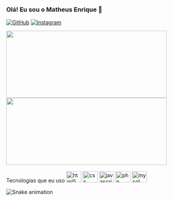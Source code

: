 ### Olá! Eu sou o Matheus Enrique 👋

[![GitHub](https://img.shields.io/badge/GitHub-100000?style=for-the-badge&logo=github&logoColor=white)](https://github.com/matosu)
[![Instagram](https://img.shields.io/badge/Instagram-E4405F?style=for-the-badge&logo=instagram&logoColor=white)](https://www.instagram.com/matheusenrique56/)

<div>
<img height="180em" width="430px" src="https://github-readme-stats.vercel.app/api?username=matosu&show_icons=true&theme=dracula">
<img height="180em" width="430px" src="https://github-readme-stats.vercel.app/api/top-langs/?username=matosu&layout=compact">
</div

### Tecnologias que eu uso

<div style="display: inline-block"><br>
  <img style="align: center" height="30" width="40" alt="html5" src="https://cdn.jsdelivr.net/gh/devicons/devicon/icons/html5/html5-original.svg">
  <img style="align: center" height="30" width="40" alt="css" src="https://cdn.jsdelivr.net/gh/devicons/devicon/icons/css3/css3-original.svg">
  <img style="align: center" height="30" width="40" alt="javascript" src="https://cdn.jsdelivr.net/gh/devicons/devicon/icons/javascript/javascript-plain.svg">
  <img style="align: center" height="30" width="40" alt="php" src="https://cdn.jsdelivr.net/gh/devicons/devicon/icons/php/php-plain.svg">
  <img style="align: center" height="30" width="40" alt="mysql" src="https://cdn.jsdelivr.net/gh/devicons/devicon/icons/mysql/mysql-original-wordmark.svg">
</div>

![Snake animation](https://github.com/matosu/matosu/blob/output/github-contribution-grid-snake.svg)
